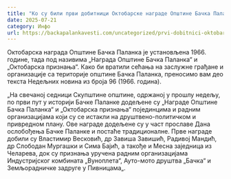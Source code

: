 ```yaml
---
title: "Ко су били први добитници Октобарске награде Општине Бачка Паланка"
date: 2025-07-21
category: Инфо
url: https://backapalankavesti.com/uncategorized/prvi-dobitnici-oktobarske-nagrade-opstine-backa-palanka/
---
```


Октобарска награда Општине Бачка Паланка је установљена 1966. године, тада под називима „Награда Општине Бачка Паланка“ и „Октобарска признања“. Како би вратили сећања на заслужне грађане и организације са територије општине Бачка Паланка, преносимо вам део текста Недељних новина из броја 96 (1966. година).

„На свечаној седници Скупштине општине, одржаној у прошлу недељу, по први пут у историји Бачке Паланке додељене су „Награде Општине Бачка Паланка“ и „Октобарска признања“ појединцима и радним организацијама који су се истакли на друштвено-политичком и привредном плану. Ове награде додељене су у част прославе Дана ослобођења Бачке Паланке и постаће традиционалне. Прве награде добили су Властимир Весковић, др Завиша Завишић, Радивој Мандић, др Слободан Мургашки и Сима Бајић, а такође и Месна заједница из Челарева, док су признања уручена радним организацијама Индустријског комбината „Вуноплета“, Ауто-мото друштва „Бачка“ и Земљорадничке задруге у Пивницама„.
